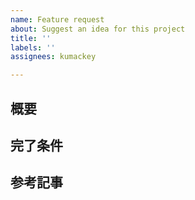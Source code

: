 ```yaml
---
name: Feature request
about: Suggest an idea for this project
title: ''
labels: ''
assignees: kumackey

---
```


## 概要

## 完了条件

## 参考記事
